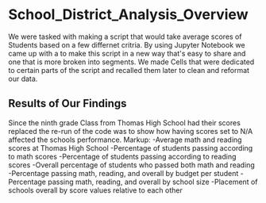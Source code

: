 # School_District_Analysis_Overview
We were tasked with making a script that would take average scores of Students based on a few differnet critria. By using Jupyter Notebook we came up with a to make this script in a new way that's easy to share and one that is more broken into segments. We made Cells that were dedicated to certain parts of the script and recalled them later to clean and reformat our data.

## Results of Our Findings
Since the ninth grade Class from Thomas High School had their scores replaced the re-run of the code was to show how having scores set to N/A affected the schools performance.
Markup:
-Average math and reading scores at Thomas High School
-Percentage of students passing according to math scores
-Percentage of students passing according to reading scores
-Overall percentage of students who passed both math and reading
-Percentage passing math, reading, and overall by budget per student
-Percentage passing math, reading, and overall by school size
-Placement of schools overall by score values relative to each other
